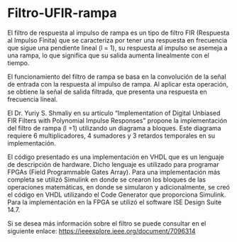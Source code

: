 # Filtro-UFIR-rampa
El filtro de respuesta al impulso de rampa es un tipo de filtro FIR (Respuesta al Impulso Finita) que se caracteriza por tener una respuesta en frecuencia que sigue una pendiente lineal (l = 1), su respuesta al impulso se asemeja a una rampa, lo que significa que su salida aumenta linealmente con el tiempo.

El funcionamiento del filtro de rampa se basa en la convolución de la señal de entrada con la respuesta al impulso de rampa. Al aplicar esta operación, se obtiene la señal de salida filtrada, que presenta una respuesta en frecuencia lineal.

El Dr. Yuriy S. Shmaliy en su artículo “Implementation of Digital Unbiased FIR Filters with Polynomial Impulse Responses” propone la implementación del filtro de rampa (l =1) utilizando un diagrama a bloques. Este diagrama requiere 6 multiplicadores, 4 sumadores y 3 retardos temporales en su implementación.

El código presentado es una implementación en VHDL que es un lenguaje de descripción de hardware. Dicho lenguaje es utilizado para programar FPGAs (Field Programmable Gates Array).
Para una implementación más completa se utilizó Simulink en donde se crearon los bloques de las operaciones matemáticas, en donde se simularon y adicionalmente, se creó el código en VHDL utilizando el Code Generator que proporciona Simulink. Para la implementación en la FPGA se utilizó el software ISE Design Suite 14.7.

Si se desea más información sobre el filtro se puede consultar en el siguiente enlace: 
https://ieeexplore.ieee.org/document/7096314
